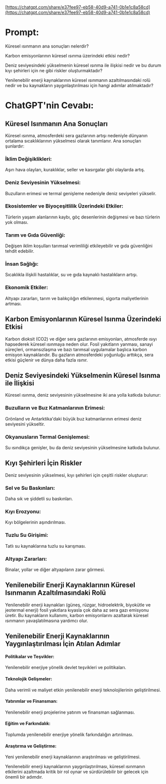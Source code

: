 [https://chatgpt.com/share/e37fee97-eb58-40d9-a741-0b1e1c8a58cd](https://chatgpt.com/share/e37fee97-eb58-40d9-a741-0b1e1c8a58cd)

# Prompt: 
Küresel ısınmanın ana sonuçları nelerdir?

Karbon emisyonlarının küresel ısınma üzerindeki etkisi nedir?

Deniz seviyesindeki yükselmenin küresel ısınma ile ilişkisi nedir ve bu durum kıyı şehirleri için ne gibi riskler oluşturmaktadır?

Yenilenebilir enerji kaynaklarının küresel ısınmanın azaltılmasındaki rolü nedir ve bu kaynakların yaygınlaştırılması için hangi adımlar atılmaktadır?

# ChatGPT'nin Cevabı:
## Küresel Isınmanın Ana Sonuçları
Küresel ısınma, atmosferdeki sera gazlarının artışı nedeniyle dünyanın ortalama sıcaklıklarının yükselmesi olarak tanımlanır. Ana sonuçları şunlardır:

### İklim Değişiklikleri: 
Aşırı hava olayları, kuraklıklar, seller ve kasırgalar gibi olaylarda artış.

### Deniz Seviyesinin Yükselmesi:
Buzulların erimesi ve termal genişleme nedeniyle deniz seviyeleri yükselir.

### Ekosistemler ve Biyoçeşitlilik Üzerindeki Etkiler:
Türlerin yaşam alanlarının kaybı, göç desenlerinin değişmesi ve bazı türlerin yok olması.

### Tarım ve Gıda Güvenliği:
Değişen iklim koşulları tarımsal verimliliği etkileyebilir ve gıda güvenliğini tehdit edebilir.

### İnsan Sağlığı:
Sıcaklıkla ilişkili hastalıklar, su ve gıda kaynaklı hastalıkların artışı.

### Ekonomik Etkiler:
Altyapı zararları, tarım ve balıkçılığın etkilenmesi, sigorta maliyetlerinin artması.

## Karbon Emisyonlarının Küresel Isınma Üzerindeki Etkisi
Karbon dioksit (CO2) ve diğer sera gazlarının emisyonları, atmosferde ısıyı hapsederek küresel ısınmaya neden olur. Fosil yakıtların yanması, sanayi süreçleri, ormansızlaşma ve bazı tarımsal uygulamalar başlıca karbon emisyon kaynaklarıdır. Bu gazların atmosferdeki yoğunluğu arttıkça, sera etkisi güçlenir ve dünya daha fazla ısınır.

## Deniz Seviyesindeki Yükselmenin Küresel Isınma ile İlişkisi
Küresel ısınma, deniz seviyesinin yükselmesine iki ana yolla katkıda bulunur:

### Buzulların ve Buz Katmanlarının Erimesi: 
Grönland ve Antarktika'daki büyük buz katmanlarının erimesi deniz seviyesini yükseltir.

### Okyanusların Termal Genişlemesi:
Su ısındıkça genişler, bu da deniz seviyesinin yükselmesine katkıda bulunur.

## Kıyı Şehirleri İçin Riskler
Deniz seviyesinin yükselmesi, kıyı şehirleri için çeşitli riskler oluşturur:

### Sel ve Su Baskınları: 
Daha sık ve şiddetli su baskınları.

### Kıyı Erozyonu: 
Kıyı bölgelerinin aşındırılması.

### Tuzlu Su Girişimi:
Tatlı su kaynaklarına tuzlu su karışması.

### Altyapı Zararları:
Binalar, yollar ve diğer altyapıların zarar görmesi.

## Yenilenebilir Enerji Kaynaklarının Küresel Isınmanın Azaltılmasındaki Rolü
Yenilenebilir enerji kaynakları (güneş, rüzgar, hidroelektrik, biyokütle ve jeotermal enerji) fosil yakıtlara kıyasla çok daha az sera gazı emisyonu üretir. Bu kaynakların kullanımı, karbon emisyonlarını azaltarak küresel ısınmanın yavaşlatılmasına yardımcı olur.

## Yenilenebilir Enerji Kaynaklarının Yaygınlaştırılması İçin Atılan Adımlar

#### Politikalar ve Teşvikler: 
Yenilenebilir enerjiye yönelik devlet teşvikleri ve politikaları.

#### Teknolojik Gelişmeler:
Daha verimli ve maliyet etkin yenilenebilir enerji teknolojilerinin geliştirilmesi.

#### Yatırımlar ve Finansman:
Yenilenebilir enerji projelerine yatırım ve finansman sağlanması.

#### Eğitim ve Farkındalık:
Toplumda yenilenebilir enerjiye yönelik farkındalığın artırılması.

#### Araştırma ve Geliştirme:
Yeni yenilenebilir enerji kaynaklarının araştırılması ve geliştirilmesi.

Yenilenebilir enerji kaynaklarının yaygınlaştırılması, küresel ısınmanın etkilerini azaltmada kritik bir rol oynar ve sürdürülebilir bir gelecek için önemli bir adımdır.
